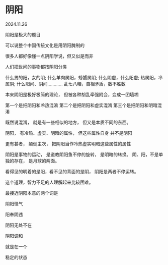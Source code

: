 # 阴阳
2024.11.26

阴阳是极大的题目

可以说整个中国传统文化是用阴阳腌制的

很多人都好像懂一点阴阳学说，但又似是而非

人们把世间的事物都按阴阳分类

什么男的阳，女的阴;
什么羊肉属阳，螃蟹属阴;
什么阴虚，什么阳虚;
热属阳，冷属阴;
什么阳间、阴间…………
乱七八糟，自相矛盾，数不胜数

本来阴阳是极好极简的理论，
但被各种胡乱牵强附会，变成一团墙糊

第一个是把阴阳和冷热混淆
第二个是把阴阳和虚实混淆
第三个是把阴阳和明暗混淆

既然说混淆，
就是有一些相似的地方，
但又是本质不同的东西。

阴阳，
有冷热、虚实、明暗的属性，
但这些属性自身
并不是阴阳

更有甚者，
颠倒主次，
把阴阳当作冷热虚实明暗这些属性的属性

阴阳是事物的运动，
是道教阴阳鱼不停的旋转，
是明暗的转换。
阴、阳，不是单独的存在，
是月球的两面。

看得见的明着的是阳，看不见的背面的是阴，
阴阳是两者不停运转。

这个道理，智力不足的人理解起来比较困难。

最接近阴阳本意的两个词是

阴阳怪气

阳奉阴违

阴阳无处不在

阴阳调和

就是在一个

稳定的状态









